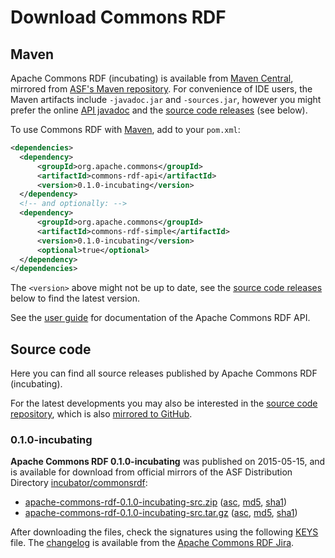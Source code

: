 <!--

    Licensed to the Apache Software Foundation (ASF) under one
    or more contributor license agreements. See the NOTICE file
    distributed with this work for additional information
    regarding copyright ownership. The ASF licenses this file
    to you under the Apache License, Version 2.0 (the
    "License"); you may not use this file except in compliance
    with the License.  You may obtain a copy of the License at

        http://www.apache.org/licenses/LICENSE-2.0

    Unless required by applicable law or agreed to in writing, software
    distributed under the License is distributed on an "AS IS" BASIS,
    WITHOUT WARRANTIES OR CONDITIONS OF ANY KIND, either express or implied.
    See the License for the specific language governing permissions and
    limitations under the License.

-->

# Download Commons RDF


## Maven

Apache Commons RDF (incubating) is available from
[Maven Central](http://central.maven.org/maven2/org/apache/commons/commons-rdf-api/),
mirrored from
[ASF's Maven repository](https://repository.apache.org/content/repositories/releases/org/apache/commons/commons-rdf-api/).
For convenience of IDE users, the Maven artifacts include `-javadoc.jar` and
`-sources.jar`, however you might prefer the
online [API javadoc](apidocs/)
and the [source code releases](#Source_code) (see below).

To use Commons RDF with [Maven](https://maven.apache.org/), add to your `pom.xml`:

```xml
<dependencies>
  <dependency>
      <groupId>org.apache.commons</groupId>
      <artifactId>commons-rdf-api</artifactId>
      <version>0.1.0-incubating</version>
  </dependency>
  <!-- and optionally: -->
  <dependency>
      <groupId>org.apache.commons</groupId>
      <artifactId>commons-rdf-simple</artifactId>
      <version>0.1.0-incubating</version>
      <optional>true</optional>
  </dependency>
</dependencies>
```

The `<version>` above might not be up to date,
see the [source code releases](#Source_code) below to find the latest version.

See the [user guide](userguide.html) for documentation of the
Apache Commons RDF API.  

## Source code

Here you can find all source releases published by Apache Commons RDF (incubating).

For the latest developments
you may also be interested in the [source code repository](source-repository.html),
which is also [mirrored to GitHub](http://github.com/apache/incubator-commonsrdf).

### 0.1.0-incubating

**Apache Commons RDF 0.1.0-incubating** was published on 2015-05-15, and is available for download
from official mirrors of the
ASF Distribution Directory [incubator/commonsrdf](https://www.apache.org/dyn/closer.lua/incubator/commonsrdf/0.1.0-incubating/):

* [apache-commons-rdf-0.1.0-incubating-src.zip](https://www.apache.org/dyn/closer.lua/incubator/commonsrdf/0.1.0-incubating/apache-commons-rdf-0.1.0-incubating-src.zip)
  ([asc](https://dist.apache.org/repos/dist/release/incubator/commonsrdf/0.1.0-incubating/apache-commons-rdf-0.1.0-incubating-src.zip.asc),
  [md5](https://dist.apache.org/repos/dist/release/incubator/commonsrdf/0.1.0-incubating/apache-commons-rdf-0.1.0-incubating-src.zip.md5),
  [sha1](https://dist.apache.org/repos/dist/release/incubator/commonsrdf/0.1.0-incubating/apache-commons-rdf-0.1.0-incubating-src.zip.sha1))
* [apache-commons-rdf-0.1.0-incubating-src.tar.gz](https://www.apache.org/dyn/closer.lua/incubator/commonsrdf/0.1.0-incubating/apache-commons-rdf-0.1.0-incubating-src.tar.gz)
  ([asc](https://dist.apache.org/repos/dist/release/incubator/commonsrdf/0.1.0-incubating/apache-commons-rdf-0.1.0-incubating-src.tar.gz.asc),
  [md5](https://dist.apache.org/repos/dist/release/incubator/commonsrdf/0.1.0-incubating//apache-commons-rdf-0.1.0-incubating-src.tar.gz.md5),
  [sha1](https://dist.apache.org/repos/dist/release/incubator/commonsrdf/0.1.0-incubating/apache-commons-rdf-0.1.0-incubating-src.tar.gz.sha1))

After downloading the files, check the signatures using the following [KEYS](https://dist.apache.org/repos/dist/release/incubator/commonsrdf/KEYS)
file. The [changelog](https://issues.apache.org/jira/secure/ReleaseNote.jspa?projectId=12316620&amp;version=12332056)
is available from the [Apache Commons RDF Jira](https://issues.apache.org/jira/browse/COMMONSRDF).

